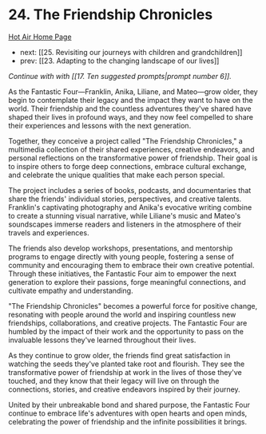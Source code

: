 # 24. The Friendship Chronicles

[Hot Air Home Page](https://hotair.peterkaminski.wiki/) 
 
 - next: [[25. Revisiting our journeys with children and grandchildren]] 
 - prev: [[23. Adapting to the changing landscape of our lives]]

_Continue with with [[17. Ten suggested prompts|prompt number 6]]._

As the Fantastic Four—Franklin, Anika, Liliane, and Mateo—grow older, they begin to contemplate their legacy and the impact they want to have on the world. Their friendship and the countless adventures they've shared have shaped their lives in profound ways, and they now feel compelled to share their experiences and lessons with the next generation.

Together, they conceive a project called "The Friendship Chronicles," a multimedia collection of their shared experiences, creative endeavors, and personal reflections on the transformative power of friendship. Their goal is to inspire others to forge deep connections, embrace cultural exchange, and celebrate the unique qualities that make each person special.

The project includes a series of books, podcasts, and documentaries that share the friends' individual stories, perspectives, and creative talents. Franklin's captivating photography and Anika's evocative writing combine to create a stunning visual narrative, while Liliane's music and Mateo's soundscapes immerse readers and listeners in the atmosphere of their travels and experiences.

The friends also develop workshops, presentations, and mentorship programs to engage directly with young people, fostering a sense of community and encouraging them to embrace their own creative potential. Through these initiatives, the Fantastic Four aim to empower the next generation to explore their passions, forge meaningful connections, and cultivate empathy and understanding.

"The Friendship Chronicles" becomes a powerful force for positive change, resonating with people around the world and inspiring countless new friendships, collaborations, and creative projects. The Fantastic Four are humbled by the impact of their work and the opportunity to pass on the invaluable lessons they've learned throughout their lives.

As they continue to grow older, the friends find great satisfaction in watching the seeds they've planted take root and flourish. They see the transformative power of friendship at work in the lives of those they've touched, and they know that their legacy will live on through the connections, stories, and creative endeavors inspired by their journey.

United by their unbreakable bond and shared purpose, the Fantastic Four continue to embrace life's adventures with open hearts and open minds, celebrating the power of friendship and the infinite possibilities it brings.


